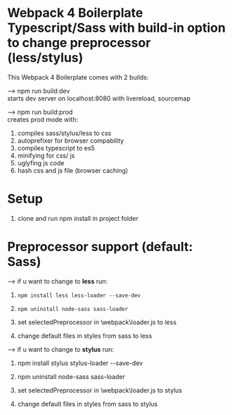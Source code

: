 # Webpack 4 Boilerplate Typescript/Sass with build-in option to change preprocessor (less/stylus)
This Webpack 4 Boilerplate comes with 2 builds:

--> npm run build:dev <br>
  starts dev server on localhost:8080 with livereload, sourcemap

--> npm run build:prod <br>
  creates prod mode with:

  1. compiles sass/stylus/less to css <br>
  2. autoprefixer for browser compability <br>
  3. compiles typescript to es5 <br>
  4. minifying for css/ js <br>
  5. uglyfing js code <br>
  6. hash css and js file (browser caching) <br>

# Setup
1. clone and run npm install in project folder

# Preprocessor support (default: Sass)

--> if u want to change to <strong>less</strong> run:

  1. <code>npm install less less-loader --save-dev</code>
  2. <code>npm uninstall node-sass sass-loader</code>

  3. set selectedPreprocessor in \webpack\loader.js to less

  4. change default files in styles from sass to less

--> if u want to change to <strong>stylus</strong> run:

  1. npm install stylus stylus-loader --save-dev
  2. npm uninstall node-sass sass-loader

  3. set selectedPreprocessor in \webpack\loader.js to stylus

  4. change default files in styles from sass to stylus
